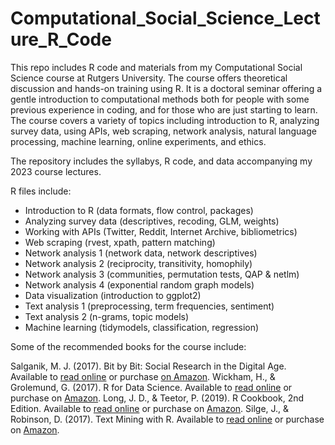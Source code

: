 # Computational_Social_Science_Lecture_R_Code

This repo includes R code and materials from my Computational Social Science course at Rutgers University. The course offers theoretical discussion and hands-on training using R. It is a doctoral seminar offering a gentle introduction to computational methods both for people with some previous experience in coding, and for those who are just starting to learn. The course covers a variety of topics including introduction to R, analyzing survey data, using APIs, web scraping, network analysis, natural language processing, machine learning, online experiments, and ethics.

 The repository includes the syllabys, R code, and data accompanying my 2023 course lectures. 

R files include: 

- Introduction to R (data formats, flow control, packages)
- Analyzing survey data (descriptives, recoding, GLM, weights)
- Working with APIs (Twitter, Reddit, Internet Archive, bibliometrics)
- Web scraping (rvest, xpath, pattern matching)
- Network analysis 1 (network data, network descriptives)
- Network analysis 2 (reciprocity, transitivity, homophily)
- Network analysis 3 (communities, permutation tests, QAP & netlm)
- Network analysis 4 (exponential random graph models)
- Data visualization (introduction to ggplot2)
- Text analysis 1 (preprocessing, term frequencies, sentiment)
- Text analysis 2 (n-grams, topic models)
- Machine learning (tidymodels, classification, regression)

Some of the recommended books for the course include:

Salganik, M. J. (2017). Bit by Bit: Social Research in the Digital Age. Available to [read online]( https://www.bitbybitbook.com/en/1st-ed/preface/) or purchase [on Amazon](https://www.amazon.com/Bit-Social-Research-Digital-Age/dp/0691196109/).
Wickham, H., & Grolemund, G. (2017). R for Data Science. Available to [read online]( https://r4ds.had.co.nz/) or purchase on [Amazon]( https://www.amazon.com/Data-Science-Transform-Visualize-Model/dp/1491910399/).
Long, J. D., & Teetor, P. (2019). R Cookbook, 2nd Edition. Available to [read online](https://rc2e.com/) or purchase on [Amazon]( https://www.amazon.com/Cookbook-Recipes-Analysis-Statistics-Graphics/dp/1492040681/).
Silge, J., & Robinson, D. (2017). Text Mining with R. Available to [read online](https://www.tidytextmining.com/) or purchase on [Amazon](https://www.amazon.com/gp/product/1491981652).
